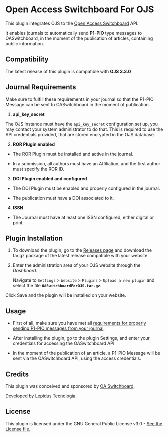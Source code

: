 # Open Access Switchboard For OJS

This plugin integrates OJS to the [Open Access Switchboard](https://www.oaswitchboard.org/) API.

It enables journals to automatically send **P1-PIO** type messages to OASwitchboard, in the moment of the publication of articles, containing public information.

## Compatibility

The latest release of this plugin is compatible with **OJS 3.3.0**

## Journal Requirements

Make sure to fulfill these requirements in your journal so that the P1-PIO Message can be sent to OASwitchboard in the moment of publication.

1. **api_key_secret**

The OJS instance must have the `api_key_secret` configuration set up, you may contact your system administrator to do that.
This is required to use the API credentials provided, that are stored encrypted in the OJS database.

2. **ROR Plugin enabled**

* The ROR Plugin must be installed and active in the journal.

* In a submission, all authors must have an Affiliation, and the first author must specify the ROR ID.

3. **DOI Plugin enabled and configured**

* The DOI Plugin must be enabled and properly configured in the journal.

* The publication must have a DOI associated to it.

4. **ISSN**

* The Journal must have at least one ISSN configured, either digital or print.


## Plugin Installation

1. To download the plugin, go to the [Releases page](https://github.com/lepidus/OASwitchboardForOJS/releases) and download the tar.gz package of the latest release compatible with your website.

2. Enter the administration area of ​​your OJS website through the *Dashboard*.

    Navigate to `Settings` > `Website` > `Plugins` > `Upload a new plugin` and select the file **`OASwitchboardForOJS.tar.gz`**.

Click Save and the plugin will be installed on your website.

## Usage

* First of all, make sure you have met all [requirements for properly sending P1-PIO messages from your journal](#journal-requirements).

* After installing the plugin, go to the plugin Settings, and enter your credentials for accessing the OASwitchboard API.

* In the moment of the publication of an article, a P1-PIO Message will be sent via the OASwitchboard API, using the access credentials.

## Credits

This plugin was conceived and sponsored by [OA Switchboard](https://www.oaswitchboard.org/).

Developed by [Lepidus Tecnologia](https://github.com/lepidus).

## License

This plugin is licensed under the GNU General Public License v3.0 - [See the License file.](/LICENSE)

